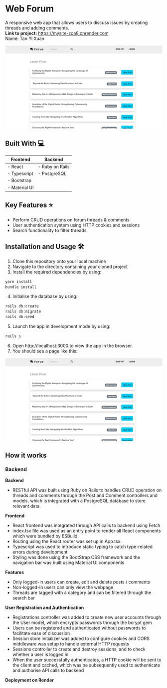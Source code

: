 # Web Forum
A responsive web app that allows users to discuss issues by creating threads and adding comments. <br />
**Link to project:** https://mysite-zoa8.onrender.com
<br />
Name: Tan Yi Xuan

![Homepage](images/homepage.png)


## Built With 💻
| **Frontend**  | **Backend**     |
| ------------- | --------------  |
| - React       | - Ruby on Rails |
| - Typescript  | - PostgreSQL    |
| - Bootstrap   |                 |
| - Material UI |                 |
             

## Key Features ⭐
- Perform CRUD operations on forum threads & comments
- User authentication system using HTTP cookies and sessions
- Search functionality to filter threads


## Installation and Usage 🛠️
1. Clone this repository onto your local machine
2. Navigate to the directory containing your cloned project
3. Install the required dependencies by using: 
```bash
yarn install
bundle install
```
4. Initialise the database by using:
```bash
rails db:create
rails db:migrate
rails db:seed
```
5. Launch the app in development mode by using:
```bash
rails s
```
6. Open http://localhost:3000 to view the app in the browser.
7. You should see a page like this:

![Homepage](images/homepage.png)

## How it works
### Backend
**Backend**
- RESTful API was built using Ruby on Rails to handles CRUD operation on threads and comments through the Post and Comment controllers and models, which is integrated with a PostgreSQL database to store relevant data.

**Frontend**
- React frontend was integrated through API calls to backend using Fetch
- index.tsx file was used as an entry point to render all React components which were bundled by ESBuild.
- Routing using the React router was set up in App.tsx.
- Typescript was used to introduce static typing to catch type-related errors during development
- Styling was done using the BootStrap CSS framework and the navigation bar was built using Material UI components

**Features**
- Only logged-in users can create, edit and delete posts / comments
- Non-logged-in users can only view the webpage
- Threads are tagged with a category and can be filtered through the search bar

**User Registration and Authentication**
- Registrations controller was added to create new user accounts through the User model, which encrypts passwords through the bcrypt gem
- Users can be registered and authenticated without passwords to facilitate ease of discussion
- Session store initializer was added to configure cookies and CORS middleware was setup to handle external HTTP requests
- Sessions controller to create and destroy sessions, and to check whether a user is logged in
- When the user successfully authenticates, a HTTP cookie will be sent to the client and cached, which was be subsequently used to authenticate and authorise API calls to backend

**Deployment on Render**